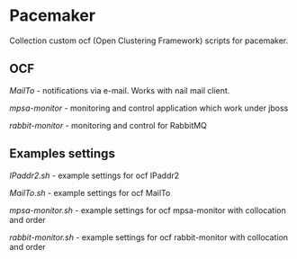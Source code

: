 # Pacemaker

Collection custom ocf (Open Clustering Framework) scripts for pacemaker.

## OCF

*MailTo* - notifications via e-mail. Works with nail mail client.

*mpsa-monitor* - monitoring and control application which work under jboss

*rabbit-monitor* - monitoring and control for RabbitMQ

## Examples settings

*IPaddr2.sh* -  example settings for ocf IPaddr2

*MailTo.sh* - example settings for ocf MailTo

*mpsa-monitor.sh* - example settings for ocf mpsa-monitor with collocation and order

*rabbit-monitor.sh* - example settings for ocf rabbit-monitor with collocation and order